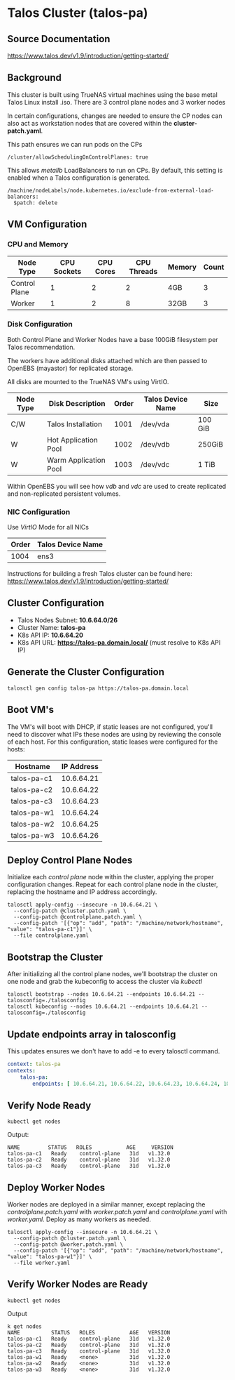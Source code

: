 # Talos Cluster (talos-pa)

## Source Documentation
https://www.talos.dev/v1.9/introduction/getting-started/

## Background
This cluster is built using TrueNAS virtual machines using the base metal Talos Linux install .iso.  There are 3 control plane nodes and 3 worker nodes

In certain configurations, changes are needed to ensure the CP nodes can also act as workstation nodes that are covered within the **cluster-patch.yaml**.

This path ensures we can run pods on the CPs
```
/cluster/allowSchedulingOnControlPlanes: true
```

This allows *metallb* LoadBalancers to run on CPs.  By default, this setting is enabled when a Talos configuration is generated.
```
/machine/nodeLabels/node.kubernetes.io/exclude-from-external-load-balancers:
  $patch: delete
```

## VM Configuration
### CPU and Memory

| Node Type | CPU Sockets | CPU Cores | CPU Threads | Memory | Count |
|-----------|-------------|-----------|-------------|--------|-------|
| Control Plane | 1 | 2 | 2 | 4GB | 3 |
| Worker | 1 | 2 | 8 | 32GB | 3 |

### Disk Configuration
Both Control Plane and Worker Nodes have a base 100GiB filesystem per Talos recommendation.

The workers have additional disks attached which are then passed to OpenEBS (mayastor) for replicated storage.

All disks are mounted to the TrueNAS VM's using VirtIO.

| Node Type | Disk Description | Order | Talos Device Name | Size |
|----------|---------|----------|---------- |--------|
| C/W | Talos Installation | 1001 | /dev/vda | 100 GiB |
| W | Hot Application Pool | 1002 | /dev/vdb | 250GiB | 
| W | Warm Application Pool | 1003 | /dev/vdc | 1 TiB |

Within OpenEBS you will see how *vdb* and *vdc* are used to create replicated and non-replicated persistent volumes.

### NIC Configuration

Use *VirtIO* Mode for all NICs

| Order | Talos Device Name |
| ----- | ----- |
| 1004 | ens3 |

Instructions for building a fresh Talos cluster can be found here: https://www.talos.dev/v1.9/introduction/getting-started/

## Cluster Configuration
- Talos Nodes Subnet: **10.6.64.0/26**
- Cluster Name: **talos-pa**
- K8s API IP: **10.6.64.20**
- K8s API URL:  **https://talos-pa.domain.local/**  (must resolve to K8s API IP)

## Generate the Cluster Configuration

```
talosctl gen config talos-pa https://talos-pa.domain.local
```
## Boot VM's

The VM's will boot with DHCP, if static leases are not configured, you'll need to discover what IPs these nodes are using by reviewing the console of each host.  For this configuration, static leases were configured for the hosts:

| Hostname | IP Address |
| --------------- | --------------- |
| talos-pa-c1 | 10.6.64.21 |
| talos-pa-c2 | 10.6.64.22 |
| talos-pa-c3 | 10.6.64.23 |
| talos-pa-w1 | 10.6.64.24 |
| talos-pa-w2 | 10.6.64.25 |
| talos-pa-w3 | 10.6.64.26 |

## Deploy Control Plane Nodes

Initialize each *control plane* node within the cluster, applying the proper configuration changes.  Repeat for each control plane node in the cluster, replacing the hostname and IP address accordingly.

```
talosctl apply-config --insecure -n 10.6.64.21 \
  --config-patch @cluster.patch.yaml \
  --config-patch @controlplane.patch.yaml \
  --config-patch '[{"op": "add", "path": "/machine/network/hostname", "value": "talos-pa-c1"}]' \
  --file controlplane.yaml
```

## Bootstrap the Cluster

After initializing all the control plane nodes, we'll bootstrap the cluster on one node and grab the kubeconfig to access the cluster via *kubectl*

```
talosctl bootstrap --nodes 10.6.64.21 --endpoints 10.6.64.21 --talosconfig=./talosconfig
talosctl kubeconfig --nodes 10.6.64.21 --endpoints 10.6.64.21 --talosconfig=./talosconfig
```

## Update endpoints array in talosconfig
This updates ensures we don't have to add -e <ip> to every talosctl command.
```yaml
context: talos-pa
contexts:
    talos-pa:
        endpoints: [ 10.6.64.21, 10.6.64.22, 10.6.64.23, 10.6.64.24, 10.6.64.25, 10.6.64.26 ]
```

## Verify Node Ready
```
kubectl get nodes
```
Output:
```
NAME         STATUS   ROLES           AGE     VERSION
talos-pa-c1   Ready    control-plane   31d   v1.32.0
talos-pa-c2   Ready    control-plane   31d   v1.32.0
talos-pa-c3   Ready    control-plane   31d   v1.32.0
```

## Deploy Worker Nodes
Worker nodes are deployed in a similar manner, except replacing the *controlplane.patch.yaml* with *worker.patch.yaml* and *controlplane.yaml* with *worker.yaml*.  Deploy as many workers as needed.

```
talosctl apply-config --insecure -n 10.6.64.21 \
  --config-patch @cluster.patch.yaml \
  --config-patch @worker.patch.yaml \
  --config-patch '[{"op": "add", "path": "/machine/network/hostname", "value": "talos-pa-w1"}]' \
  --file worker.yaml
```

## Verify Worker Nodes are Ready
```
kubectl get nodes
```
Output
```
k get nodes
NAME          STATUS   ROLES           AGE   VERSION
talos-pa-c1   Ready    control-plane   31d   v1.32.0
talos-pa-c2   Ready    control-plane   31d   v1.32.0
talos-pa-c3   Ready    control-plane   31d   v1.32.0
talos-pa-w1   Ready    <none>          31d   v1.32.0
talos-pa-w2   Ready    <none>          31d   v1.32.0
talos-pa-w3   Ready    <none>          31d   v1.32.0
```

